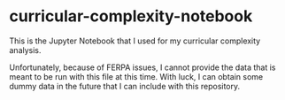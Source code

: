 # curricular-complexity-notebook
This is the Jupyter Notebook that I used for my curricular complexity analysis.

Unfortunately, because of FERPA issues, I cannot provide the data that is meant to be run with this file at this time. With luck, I can obtain some dummy data in the future that I can include with this repository.

